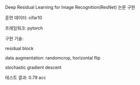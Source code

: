 Deep Residual Learning for Image Recognition(ResNet) 논문 구현

훈련 데이터: cifar10

프레임워크: pytorch

구현 기술:

residual block

data augmentation: randomcrop, horizontal flip

stochastic gradient descent

테스트 결과: 0.79 acc
